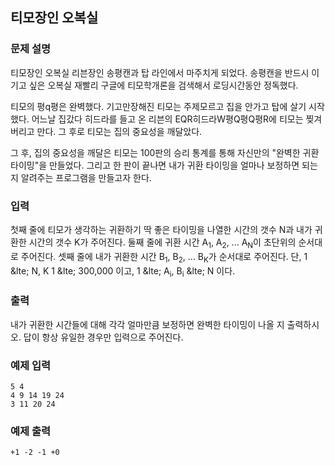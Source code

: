## 티모장인 오복실

### 문제 설명

티모장인 오복실 리븐장인 송평캔과 탑 라인에서 마주치게 되었다. 송평캔을 반드시 이기고 싶은 오복실 재빨리 구글에 티모학개론을 검색해서 로딩시간동안 정독했다.

티모의 평q평은 완벽했다. 기고만장해진 티모는 주제모르고 집을 안가고 탑에 살기 시작했다. 어느날 집갔다 히드라를 들고 온 리븐의 EQR히드라W평Q평Q평R에 티모는 찢겨버리고 만다. 그 후로 티모는 집의 중요성을 깨달았다.

그 후, 집의 중요성을 깨달은 티모는 100판의 승리 통계를 통해 자신만의 "완벽한 귀환 타이밍"을 만들었다. 그리고 한 판이 끝나면 내가 귀환 타이밍을 얼마나 보정하면 되는 지 알려주는 프로그램을 만들고자 한다.

### 입력

첫째 줄에 티모가 생각하는 귀환하기 딱 좋은 타이밍을 나열한 시간의 갯수 N과 내가 귀환한 시간의 갯수 K가 주어진다.
둘째 줄에 귀환 시간 A<sub>1</sub>, A<sub>2</sub>, ... A<sub>N</sub>이 초단위의 순서대로 주어진다. 셋째 줄에 내가 귀환한 시간 B<sub>1</sub>, B<sub>2</sub>, ... B<sub>K</sub>가 순서대로 주어진다.
단, 1 &lte; N, K 1 &lte; 300,000 이고, 1 &lte; A<sub>i</sub>, B<sub>i</sub> &lte; N 이다.

### 출력

내가 귀환한 시간들에 대해 각각 얼마만큼 보정하면 완벽한 타이밍이 나올 지 출력하시오. 답이 항상 유일한 경우만 입력으로 주어진다.

### 예제 입력

```
5 4
4 9 14 19 24
3 11 20 24
```

### 예제 출력

```
+1 -2 -1 +0
```
